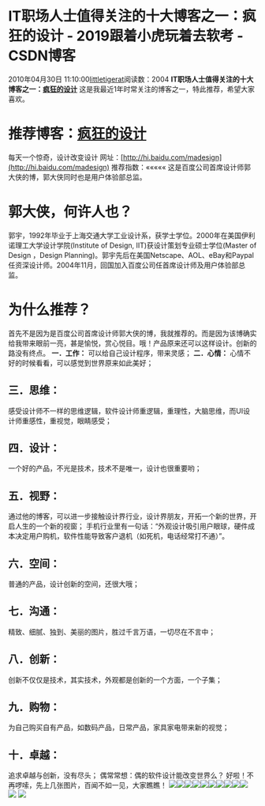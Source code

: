 # IT职场人士值得关注的十大博客之一：疯狂的设计 - 2019跟着小虎玩着去软考 - CSDN博客
2010年04月30日 11:10:00[littletigerat](https://me.csdn.net/littletigerat)阅读数：2004
**IT****职场人士值得关注的十大博客之一：****[疯狂的设计](http://hi.baidu.com/madesign)**
这是我最近1年时常关注的博客之一，特此推荐，希望大家喜欢。
# 推荐博客：[疯狂的设计](http://hi.baidu.com/madesign)
每天一个惊奇，设计改变设计
网址：[http://hi.baidu.com/madesign](http://hi.baidu.com/madesign)
推荐指数：«««««
这是百度公司首席设计师郭大侠的博，郭大侠同时也是用户体验部总监。
# 郭大侠，何许人也？
郭宇，1992年毕业于上海交通大学工业设计系，获学士学位。2000年在美国伊利诺理工大学设计学院(Institute of Design, IIT)获设计策划专业硕士学位(Master of Design ，Design Planning)。郭宇先后在美国Netscape、AOL、eBay和Paypal任资深设计师。2004年11月，回国加入百度公司任首席设计师及用户体验部总监。
# 为什么推荐？
首先不是因为是百度公司首席设计师郭大侠的博，我就推荐的。而是因为该博确实给我带来眼前一亮，甚是愉悦，赏心悦目。哦！产品原来还可以这样设计。创新的路没有终点。
**一．工作：**
可以给自己设计程序，带来灵感；
**二．心情：**
心情不好的时候看看，可以感觉到世界原来如此美好；
## 三．思维：
感受设计师不一样的思维逻辑，软件设计师重逻辑，重理性，大脑思维，而UI设计师重感性，重视觉，眼睛感受；
## 四．设计：
一个好的产品，不光是技术，技术不是唯一，设计也很重要哟；
## 五．视野：
通过他的博客，可以进一步接触设计界行业，设计界朋友，开拓一个新的世界，开启人生的一个新的视窗；
手机行业里有一句话：“外观设计吸引用户眼球，硬件成本决定用户购机，软件性能导致客户退机（如死机，电话经常打不通）”。
## 六．空间：
普通的产品，设计创新的空间，还很大哦；
## 七．沟通：
精致、细腻、独到、美丽的图片，胜过千言万语，一切尽在不言中；
## 八．创新：
创新不仅仅是技术，其实技术，外观都是创新的一个方面，一个子集；
## 九．购物：
为自己购买自有产品，如数码产品，日常产品，家具家电带来新的视觉；
## 十．卓越：
追求卓越与创新，没有尽头；
偶常常想：偶的软件设计能改变世界么？
好啦！不再啰嗦，先上几张图片，百闻不如一见，大家瞧瞧！
![](http://hi.csdn.net/attachment/201004/30/0_1272597082ojJZ.gif)![](http://hi.csdn.net/attachment/201004/30/0_1272597099pAOt.gif)![](http://hi.csdn.net/attachment/201004/30/0_1272597107Udun.gif)![](http://hi.csdn.net/attachment/201004/30/0_1272597119lL4s.gif)![](http://hi.csdn.net/attachment/201004/30/0_1272597136ldjy.gif)![](http://hi.csdn.net/attachment/201004/30/0_1272597174oi8i.gif)![](http://hi.csdn.net/attachment/201004/30/0_12725971854Aq0.gif)![](http://hi.csdn.net/attachment/201004/30/0_1272597190rc1w.gif)![](http://hi.csdn.net/attachment/201004/30/0_1272597197IH32.gif)![](http://hi.csdn.net/attachment/201004/30/0_127259720841B4.gif)
![](http://hi.csdn.net/attachment/201004/30/0_1272597317f5Cg.gif)
![](http://hi.csdn.net/attachment/201004/30/0_1272597421EWF9.gif)
